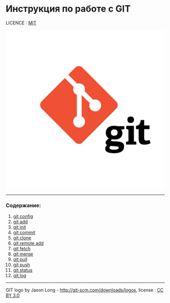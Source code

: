 # Инструкция по работе с GIT

LICENCE : [MIT](./license.md)

![git-logo](./assets/git-logo.png)

---

### Содержание:
1. [git config](./config.md)
2. [git add](./add.md)
3. [git init](./init.md)
4. [git commit](./commit.md)
5. [git clone](./clone.md)
6. [git remote add](./remoteAdd.md)
7. [git fetch](./fetch.md)
8. [git merge](./merge.md)
9. [git pull](./pull.md)
10. [git push](./push.md)
11. [git status](./status.md) 
12. [git log](./log.md)



---

GIT logo by Jason Long - http://git-scm.com/downloads/logos, license : [CC BY 3.0](https://creativecommons.org/licenses/by/3.0/)